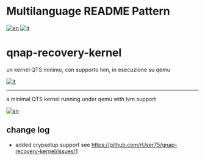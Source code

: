 # Multilanguage README Pattern
[![en](https://img.shields.io/badge/lang-en-red.svg)](https://github.com/rUser75/qnap-recovery-kernel/blob/main/README-en.md)
[![it](https://img.shields.io/badge/lang-it-green.svg)](https://github.com/rUser75/qnap-recovery-kernel/blob/main/README-it.md)


# qnap-recovery-kernel

un kernel QTS minimo, con supporto lvm, in esecuzione su qemu 

[![it](https://img.shields.io/badge/lang-it-green.svg)](https://github.com/rUser75/qnap-recovery-kernel/blob/main/README-it.md)

------
a minimal QTS kernel running under qemu with lvm support

[![en](https://img.shields.io/badge/lang-en-red.svg)](https://github.com/rUser75/qnap-recovery-kernel/blob/main/README-en.md)

## change log

 * added crypsetup support see https://github.com/rUser75/qnap-recovery-kernel/issues/1
